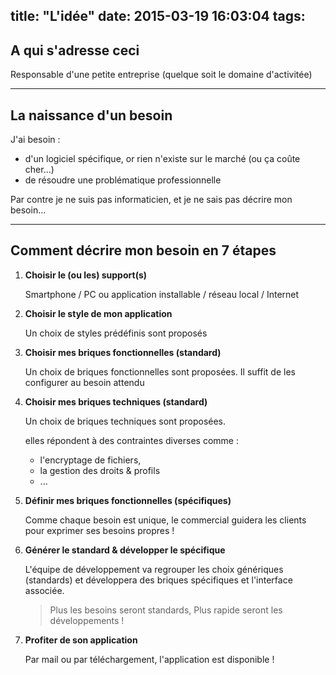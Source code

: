 title: "L'idée"
date: 2015-03-19 16:03:04
tags:
---


## A qui s'adresse ceci

Responsable d'une petite entreprise (quelque soit le domaine d'activitée)


----------

## La naissance d'un besoin

J'ai besoin :

- d'un logiciel spécifique, or rien n'existe sur le marché (ou ça coûte cher...)
- de résoudre une problématique professionnelle

Par contre je ne suis pas informaticien, et je ne sais pas décrire mon besoin...


----------

## Comment décrire mon besoin en 7 étapes


1. **Choisir le (ou les) support(s)**

	Smartphone / PC ou application installable / réseau local / Internet

1. **Choisir le style de mon application**

	Un choix de styles prédéfinis sont proposés

1. **Choisir mes briques fonctionnelles (standard)**

	Un choix de briques fonctionnelles sont proposées. Il suffit de les configurer au besoin attendu

1. **Choisir mes briques techniques (standard)**

	Un choix de briques techniques sont proposées. 

	elles répondent à des contraintes diverses comme :

	- l'encryptage de fichiers, 
	- la gestion des droits & profils
	- ...

1. **Définir mes briques fonctionnelles (spécifiques)**

	Comme chaque besoin est unique, le commercial guidera les clients pour exprimer ses besoins propres !

1. **Générer le standard & développer le spécifique**

	L'équipe de développement va regrouper les choix génériques (standards) et développera des briques spécifiques et l'interface associée.

	> Plus les besoins seront standards, Plus rapide seront les développements !

1. **Profiter de son application**

	Par mail ou par téléchargement, l'application est disponible !